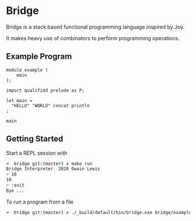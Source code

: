 # Bridge

Bridge is a stack based functional programming language inspired by Joy.

It makes heavy use of combinators to perform programming operations.

## Example Program

```
module example (
    main
);

import qualified prelude as P;

let main =
  "HELLO" "WORLD" concat println
;

main
```

## Getting Started

Start a REPL session with

```sh
➜  bridge git:(master) ✗ make run
Bridge Interpreter. 2020 Owain Lewis
> 10
10
> :exit
Bye ...
```

To run a program from a file

```sh
➜  bridge git:(master) ✗ ./_build/default/bin/bridge.exe bridge/example.bridge
```

